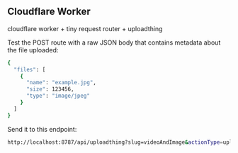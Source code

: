 ## Cloudflare Worker

cloudflare worker + tiny request router + uploadthing

Test the POST route with a raw JSON body that contains metadata about the file uploaded:

```bash
{
  "files": [
    {
      "name": "example.jpg",
      "size": 123456,
      "type": "image/jpeg"
    }
  ]
}
```

Send it to this endpoint:

```bash
http://localhost:8787/api/uploadthing?slug=videoAndImage&actionType=upload
```
